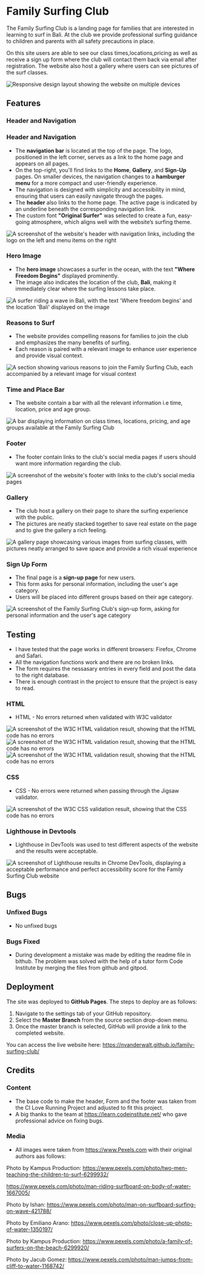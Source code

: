 # Family Surfing Club

The Family Surfing Club is a landing page for families that are interested in learning to surf in Bali.
At the club we provide professional surfing guidance to children and parents with all safety precautions in place.

On this site users are able to see our class times,locations,pricing as well as receive a sign up form where the club will contact them back via email after registration. 
The website also host a gallery where users can see pictures of the surf classes.

<img src="assets/images/responsive_readme.png" alt="Responsive design layout showing the website on multiple devices">

## Features

### Header and Navigation

### Header and Navigation

- The **navigation bar** is located at the top of the page. The logo, positioned in the left corner, serves as a link to the home page and appears on all pages.
- On the top-right, you'll find links to the **Home**, **Gallery**, and **Sign-Up** pages. On smaller devices, the navigation changes to a **hamburger menu** for a more compact and user-friendly experience.
- The navigation is designed with simplicity and accessibility in mind, ensuring that users can easily navigate through the pages.
- The **header** also links to the home page. The active page is indicated by an underline beneath the corresponding navigation link.
- The custom font **"Original Surfer"** was selected to create a fun, easy-going atmosphere, which aligns well with the website’s surfing theme.

<img src="assets/images/Header_readme.png" alt="A screenshot of the website's header with navigation links, including the logo on the left and menu items on the right">

### Hero Image

- The **hero image** showcases a surfer in the ocean, with the text **"Where Freedom Begins"** displayed prominently.
- The image also indicates the location of the club, **Bali**, making it immediately clear where the surfing lessons take place.


<img src="assets/images/hero_readme.png" alt="A surfer riding a wave in Bali, with the text 'Where freedom begins' and the location 'Bali' displayed on the image">

### Reasons to Surf

- The website provides compelling reasons for families to join the club and emphasizes the many benefits of surfing.
- Each reason is paired with a relevant image to enhance user experience and provide visual context.

<img src="assets/images/reasons_readme.png" alt="A section showing various reasons to join the Family Surfing Club, each accompanied by a relevant image for visual context">

### Time and Place Bar

* The website contain a bar with all the relevant information i.e time, location, price and age group.

<img src="assets/images/class_times_readme.png" alt="A bar displaying information on class times, locations, pricing, and age groups available at the Family Surfing Club">

### Footer

* The footer contain links to the club's social media pages if users should want more information regarding the club.

<img src="assets/images/footer_readme.png" alt="A screenshot of the website's footer with links to the club's social media pages">

### Gallery

* The club host a gallery on their page to share the surfing experience with the public.
* The pictures are neatly stacked together to save real estate on the page and to give the gallery a rich feeling.
  
<img src="assets/images/gallery_readme_final.png" alt="A gallery page showcasing various images from surfing classes, with pictures neatly arranged to save space and provide a rich visual experience">

### Sign Up Form

- The final page is a **sign-up page** for new users.
- This form asks for personal information, including the user's age category.
- Users will be placed into different groups based on their age category.

 <img src="assets/images/form_readme.png" alt="A screenshot of the Family Surfing Club's sign-up form, asking for personal information and the user's age category">

## Testing

* I have tested that the page works in different browsers: Firefox, Chrome and Safari.
* All the navigation functions work and there are no broken links.
* The form requires the nessasary entries in every field and post the data to the right database.
* There is enough contrast in the project to ensure that the project is easy to read.

### HTML
* HTML - No errors returned when validated with W3C validator

<img src="assets/images/index_valid.png" alt="A screenshot of the W3C HTML validation result, showing that the HTML code has no errors">
<img src="assets/images/gallery_valid.png" alt="A screenshot of the W3C HTML validation result, showing that the HTML code has no errors">
<img src="assets/images/signup_valid.png" alt="A screenshot of the W3C HTML validation result, showing that the HTML code has no errors">

### CSS
* CSS - No errors were returned when passing through the Jigsaw validator.

<img src="assets/images/css_valid.png" alt="A screenshot of the W3C CSS validation result, showing that the CSS code has no errors">

### Lighthouse in Devtools
* Lighthouse in DevTools was used to test different aspects of the website and the results were acceptable.

<img src="assets/images/lighthouse_readme.png" alt="A screenshot of Lighthouse results in Chrome DevTools, displaying a acceptable performance and  perfect accessibility score for the Family Surfing Club website">

## Bugs

### Unfixed Bugs

* No unfixed bugs

### Bugs Fixed

* During development a mistake was made by editing the readme file in bithub. The problem was solved with the help of a tutor form Code Institute by merging the files from github and gitpod.

## Deployment

The site was deployed to **GitHub Pages**. The steps to deploy are as follows:

1. Navigate to the settings tab of your GitHub repository.
2. Select the **Master Branch** from the source section drop-down menu.
3. Once the master branch is selected, GitHub will provide a link to the completed website.

You can access the live website here: https://nvanderwalt.github.io/family-surfing-club/

## Credits

### Content

* The base code to make the header, Form and the footer was taken from the CI Love Running Project and adjusted to fit this project.
* A big thanks to the team at https://learn.codeinstitute.net/ who gave professional advice on fixing bugs.

### Media
* All images were taken from https://www.Pexels.com with their original authors aas follows:

Photo by Kampus Production: https://www.pexels.com/photo/two-men-teaching-the-children-to-surf-6299932/

https://www.pexels.com/photo/man-riding-surfboard-on-body-of-water-1667005/

Photo by Ishan: https://www.pexels.com/photo/man-on-surfboard-surfing-on-wave-421788/

Photo by Emiliano Arano: https://www.pexels.com/photo/close-up-photo-of-water-1350197/

Photo by Kampus Production: https://www.pexels.com/photo/a-family-of-surfers-on-the-beach-6299920/

Photo by Jacub Gomez: https://www.pexels.com/photo/man-jumps-from-cliff-to-water-1168742/

